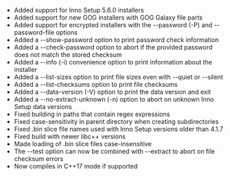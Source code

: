 * Added support for Inno Setup 5.6.0 installers
* Added support for new GOG installers with GOG Galaxy file parts
* Added support for encrypted installers with the --password (-P) and --password-file options
* Added a --show-password option to print password check information
* Added a --check-password option to abort if the provided password does not match the stored checksum
* Added a --info (-i) convenience option to print information about the installer
* Added a --list-sizes option to print file sizes even with --quiet or --silent
* Added a --list-checksums option to print file checksums
* Added a --data-version (-V) option to print the data version and exit
* Added a --no-extract-unknown (-n) option to abort on unknown Inno Setup data versions
* Fixed building in paths that contain regex expressions
* Fixed case-sensitivity in parent directory when creating subdirectories
* Fixed .bin slice file names used with Inno Setup versions older than 4.1.7
* Fixed build with newer libc++ versions
* Made loading of .bin slice files case-insensitive
* The --test option can now be combined with --extract to abort on file checksum errors
* Now compiles in C++17 mode if supported
